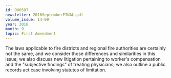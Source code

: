 ```yaml
---
id: 000587
newsletter: 2016SeptemberFINAL.pdf
volume_issue: 14-09
year: 2016
month: 9
topic: First Amendment
---
```


The laws applicable to fire districts and regional fire authorities are certainly not the same, and we consider those differences and similarities in this issue; we also discuss new litigation pertaining to worker's compensation and the "subjective findings" of treating physicians; we also outline a public records act case involving statutes of limitation.